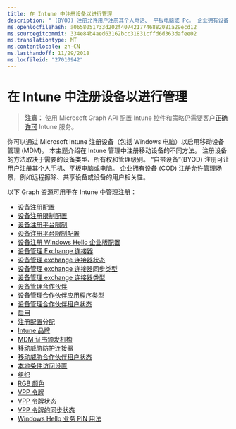 ```yaml
---
title: 在 Intune 中注册设备以进行管理
description: " (BYOD) 注册允许用户注册其个人电话、 平板电脑或 Pc。 企业拥有设备 (COD) 注册允许管理场景，例如远程擦除、共享设备或设备的用户相关性。"
ms.openlocfilehash: a0658051733d202f4074217746882081a29ecd12
ms.sourcegitcommit: 334e84b4aed63162bcc31831cffd6d363dafee02
ms.translationtype: MT
ms.contentlocale: zh-CN
ms.lasthandoff: 11/29/2018
ms.locfileid: "27010942"
---
```

# <a name="enroll-devices-for-management-in-intune"></a>在 Intune 中注册设备以进行管理

> **注意：** 使用 Microsoft Graph API 配置 Intune 控件和策略仍需要客户[正确许可](https://www.microsoft.com/en-us/cloud-platform/microsoft-intune-pricing) Intune 服务。

你可以通过 Microsoft Intune 注册设备（包括 Windows 电脑）以启用移动设备管理 (MDM)。 本主题介绍在 Intune 管理中注册移动设备的不同方法。 注册设备的方法取决于需要的设备类型、所有权和管理级别。 “自带设备”(BYOD) 注册可让用户注册其个人手机、平板电脑或电脑。 企业拥有设备 (COD) 注册允许管理场景，例如远程擦除、共享设备或设备的用户相关性。

以下 Graph 资源可用于在 Intune 中管理注册：  

- [设备注册配置](intune-onboarding-deviceenrollmentconfiguration.md)
- [设备注册限制配置](intune-onboarding-deviceenrollmentlimitconfiguration.md)
- [设备注册平台限制](intune-onboarding-deviceenrollmentplatformrestriction.md)
- [设备注册平台限制配置](intune-onboarding-deviceenrollmentplatformrestrictionsconfiguration.md)
- [设备注册 Windows Hello 企业版配置](intune-onboarding-deviceenrollmentwindowshelloforbusinessconfiguration.md)
- [设备管理 Exchange 连接器](intune-onboarding-devicemanagementexchangeconnector.md)
- [设备管理 exchange 连接器状态](intune-onboarding-devicemanagementexchangeconnectorstatus.md)
- [设备管理 exchange 连接器同步类型](intune-onboarding-devicemanagementexchangeconnectorsynctype.md)
- [设备管理 exchange 连接器类型](intune-onboarding-devicemanagementexchangeconnectortype.md)
- [设备管理合作伙伴](intune-onboarding-devicemanagementpartner.md)
- [设备管理合作伙伴应用程序类型](intune-onboarding-devicemanagementpartnerapptype.md)
- [设备管理合作伙伴租户状态](intune-onboarding-devicemanagementpartnertenantstate.md)
- [启用](intune-onboarding-enablement.md)
- [注册配置分配](intune-onboarding-enrollmentconfigurationassignment.md)
- [Intune 品牌](intune-onboarding-intunebrand.md)
- [MDM 证书颁发机构](intune-onboarding-mdmauthority.md)
- [移动威胁防护连接器](intune-onboarding-mobilethreatdefenseconnector.md)
- [移动威胁合作伙伴租户状态](intune-onboarding-mobilethreatpartnertenantstate.md)
- [本地条件访问设置](intune-onboarding-onpremisesconditionalaccesssettings.md)
- [组织](intune-onboarding-organization.md)
- [RGB 颜色](intune-onboarding-rgbcolor.md)
- [VPP 令牌](intune-onboarding-vpptoken.md)
- [VPP 令牌状态](intune-onboarding-vpptokenstate.md)
- [VPP 令牌的同步状态](intune-onboarding-vpptokensyncstatus.md)
- [Windows Hello 业务 PIN 用法](intune-onboarding-windowshelloforbusinesspinusage.md)
